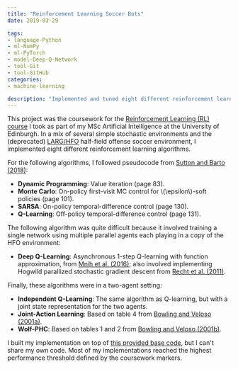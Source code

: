 ```yaml
---
title: "Reinforcement Learning Soccer Bots"
date: 2019-03-29

tags:
- language-Python
- ml-NumPy
- ml-PyTorch
- model-Deep-Q-Network
- tool-Git
- tool-GitHub
categories:
- machine-learning

description: "Implemented and tuned eight different reinforcement learning algorithms to play a simple soccer game."
---
```


This project was the coursework for the [Reinforcement Learning (RL) course](https://www.inf.ed.ac.uk/teaching/courses/rl/) I took as part of my MSc Artificial Intelligence at the University of Edinburgh. In a mix of several simple stochastic environments and the (deprecated) [LARG/HFO](https://github.com/LARG/HFO) half-field offense soccer environment, I implemented eight different reinforcement learning algorithms.

For the following algorithms, I followed pseudocode from [Sutton and Barto (2018)][sutton2018reinforcement]:

* **Dynamic Programming**: Value iteration (page 83).
* **Monte Carlo**: On-policy first-visit MC control for \\(\epsilon\\)-soft policies (page 101).
* **SARSA**: On-policy temporal-difference control (page 130).
* **Q-Learning**: Off-policy temporal-difference control (page 131).

The following algorithm was quite difficult because it involved training a single network using multiple parallel agents each playing in a copy of the HFO environment:

* **Deep Q-Learning**: Asynchronous 1-step Q-learning with function approximation, from [Mnih et al. (2016)][mnih2016asynchronous]; also involved implementing Hogwild parallized stochastic gradient descent from [Recht et al. (2011)][recht2011hogwild].

Finally, these algorithms were in a two-agent setting:

* **Independent Q-Learning**: The same algorithm as Q-learning, but with a joint state representation for the two agents.
* **Joint-Action Learning**: Based on table 4 from [Bowling and Veloso (2001a)][bowling2001multiagent].
* **Wolf-PHC**: Based on tables 1 and 2 from [Bowling and Veloso (2001b)][bowling2001rational].

I built my implementation on top of [this provided base code](https://github.com/raharrasy/RL2019-BaseCodes/tree/9b22e4e0f6802c09845651b79cac602f675c6942), but I can't share my own code. Most of my implementations reached the highest performance threshold defined by the coursework markers.

[bowling2001multiagent]: http://www.cs.cmu.edu/~mmv/papers/02aij-mike.pdf
[bowling2001rational]: http://www.cs.cmu.edu/~mmv/papers/01ijcai-mike.pdf
[mnih2016asynchronous]: https://arxiv.org/abs/1602.01783
[recht2011hogwild]: https://papers.nips.cc/paper/4390-hogwild-a-lock-free-approach-to-parallelizing-stochastic-gradient-descent
[sutton2018reinforcement]: http://incompleteideas.net/book/the-book-2nd.html
